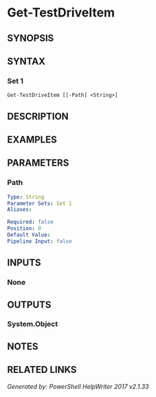 ﻿# Get-TestDriveItem

## SYNOPSIS


## SYNTAX

### Set 1
```
Get-TestDriveItem [[-Path] <String>]
```

## DESCRIPTION


## EXAMPLES

## PARAMETERS

### Path


```yaml
Type: String
Parameter Sets: Set 1
Aliases: 

Required: false
Position: 0
Default Value: 
Pipeline Input: false
```

## INPUTS

### None


## OUTPUTS

### System.Object


## NOTES

## RELATED LINKS


*Generated by: PowerShell HelpWriter 2017 v2.1.33*
